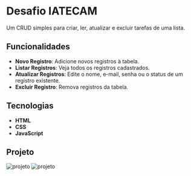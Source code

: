 # Desafio IATECAM

Um CRUD simples para criar, ler, atualizar e excluir tarefas de uma lista.

## Funcionalidades

- **Novo Registro**: Adicione novos registros à tabela.
- **Listar Registros**: Veja todos os registros cadastrados.
- **Atualizar Registros**: Edite o nome, e-mail, senha ou o status de um registro existente.
- **Excluir Registro**: Remova registros da tabela.

## Tecnologias

- **HTML**
- **CSS**
- **JavaScript**

## Projeto

<img alt="projeto" scr="img/lista.png">

<img alt="projeto" scr="img/form.png">

